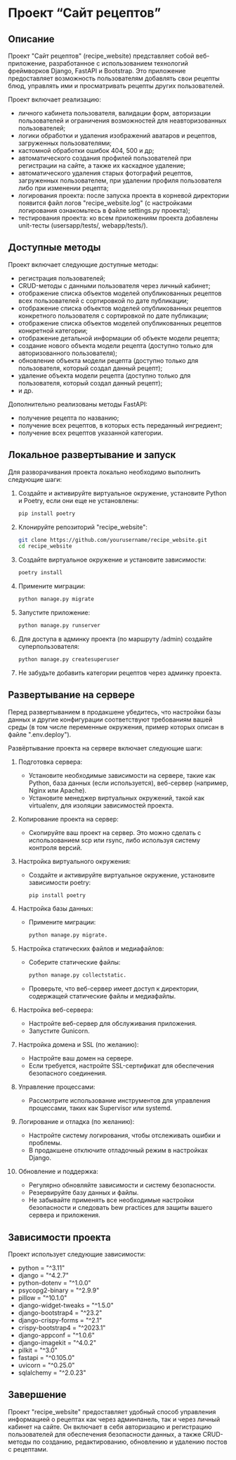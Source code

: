 # Проект “Сайт рецептов”

## Описание

Проект "Сайт рецептов" (recipe_website) представляет собой веб-приложение, разработанное с использованием
технологий фреймворков Django, FastAPI и Bootstrap. Это приложение предоставляет возможность пользователям добавлять
свои рецепты блюд, управлять ими и просматривать рецепты других пользователей.

Проект включает реализацию:
- личного кабинета пользователя, валидации форм, авторизации пользователей и ограничения возможностей для
  неавторизованных пользователей;
- логики обработки и удаления изображений аватаров и рецептов, загруженных пользователями;
- кастомной обработки ошибок 404, 500 и др;
- автоматического создания профилей пользователей при регистрации на сайте, а также их каскадное удаление;
- автоматического удаления старых фотографий рецептов, загруженных пользователем, при удалении профиля пользователя
  либо при изменении рецепта;
- логирования проекта: после запуска проекта в корневой директории появится файл логов
  "recipe_website.log" (с настройками логирования ознакомьтесь в файле settings.py проекта);
- тестирования проекта: ко всем приложениям проекта добавлены unit-тесты (usersapp/tests/, webapp/tests/).

## Доступные методы

Проект включает следующие доступные методы:
- регистрация пользователей;
- CRUD-методы с данными пользователя через личный кабинет;
- отображение списка объектов моделей опубликованных рецептов всех пользователей с сортировкой по дате публикации;
- отображение списка объектов моделей опубликованных рецептов конкретного пользователя с сортировкой по дате публикации;
- отображение списка объектов моделей опубликованных рецептов конкретной категории;
- отображение детальной информации об объекте модели рецепта;
- создание нового объекта модели рецепта (доступно только для авторизованного пользователя);
- обновление объекта модели рецепта (доступно только для пользователя, который создал данный рецепт);
- удаление объекта модели рецепта (доступно только для пользователя, который создал данный рецепт);
- и др.

Дополнительно реализованы методы FastAPI:
- получение рецепта по названию;
- получение всех рецептов, в которых есть переданный ингредиент;
- получение всех рецептов указанной категории.

## Локальное развертывание и запуск

Для разворачивания проекта локально необходимо выполнить следующие шаги:
1. Создайте и активируйте виртуальное окружение, установите Python и Poetry, если они еще не установлены:
   ```bash
   pip install poetry
   ```

2. Клонируйте репозиторий "recipe_website":
   ```bash
   git clone https://github.com/yourusername/recipe_website.git
   cd recipe_website
   ```

3. Создайте виртуальное окружение и установите зависимости:
   ```bash
   poetry install
   ```

4. Примените миграции:
   ```bash
   python manage.py migrate
   ```

5. Запустите приложение:
   ```bash
   python manage.py runserver
   ```

6. Для доступа в админку проекта (по маршруту /admin) создайте суперпользователя:
   ```bash
   python manage.py createsuperuser
   ```

7. Не забудьте добавить категории рецептов через админку проекта.

## Развертывание на сервере

Перед развертыванием в продакшене убедитесь, что настройки базы данных и другие конфигурации соответствуют
требованиям вашей среды (в том числе переменные окружения, пример которых описан в файле ".env.deploy").

Развёртывание проекта на сервере включает следующие шаги:
1. Подготовка сервера:
    - Установите необходимые зависимости на сервере, такие как Python, база данных (если используется), веб-сервер
      (например, Nginx или Apache).
    - Установите менеджер виртуальных окружений, такой как virtualenv, для изоляции зависимостей проекта.

2. Копирование проекта на сервер:
    - Скопируйте ваш проект на сервер. Это можно сделать с использованием scp или rsync, либо используя систему
      контроля версий.

3. Настройка виртуального окружения:
    - Создайте и активируйте виртуальное окружение, установите зависимости poetry:
      ```bash
      pip install poetry
      ```

4. Настройка базы данных:
    - Примените миграции:
      ```bash
      python manage.py migrate.
      ```

5. Настройка статических файлов и медиафайлов:
    - Соберите статические файлы:
      ```bash
      python manage.py collectstatic.
      ```
    - Проверьте, что веб-сервер имеет доступ к директории, содержащей статические файлы и медиафайлы.

6. Настройка веб-сервера:
    - Настройте веб-сервер для обслуживания приложения.
    - Запустите Gunicorn.

7. Настройка домена и SSL (по желанию):
    - Настройте ваш домен на сервере.
    - Если требуется, настройте SSL-сертификат для обеспечения безопасного соединения.

8. Управление процессами:
    - Рассмотрите использование инструментов для управления процессами, таких как Supervisor или systemd.

9. Логирование и отладка (по желанию):
    - Настройте систему логирования, чтобы отслеживать ошибки и проблемы.
    - В продакшене отключите отладочный режим в настройках Django.

10. Обновление и поддержка:
    - Регулярно обновляйте зависимости и систему безопасности.
    - Резервируйте базу данных и файлы.
    - Не забывайте применять все необходимые настройки безопасности и следовать bew practices для защиты вашего
      сервера и приложения.

## Зависимости проекта

Проект использует следующие зависимости:
- python = "^3.11"
- django = "^4.2.7"
- python-dotenv = "^1.0.0"
- psycopg2-binary = "^2.9.9"
- pillow = "^10.1.0"
- django-widget-tweaks = "^1.5.0"
- django-bootstrap4 = "^23.2"
- django-crispy-forms = "^2.1"
- crispy-bootstrap4 = "^2023.1"
- django-appconf = "^1.0.6"
- django-imagekit = "^4.0.2"
- pilkit = "^3.0"
- fastapi = "^0.105.0"
- uvicorn = "^0.25.0"
- sqlalchemy = "^2.0.23"

## Завершение

Проект "recipe_website" предоставляет удобный способ управления информацией о рецептах как через админпанель, так и
через личный кабинет на сайте. Он включает в себя авторизацию и регистрацию пользователей для обеспечения
безопасности данных, а также CRUD-методы по созданию, редактированию, обновлению и удалению постов с рецептами. 